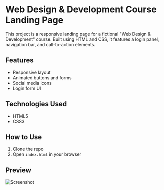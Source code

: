 # Web Design & Development Course Landing Page

This project is a responsive landing page for a fictional "Web Design & Development" course. Built using HTML and CSS, it features a login panel, navigation bar, and call-to-action elements.

## Features
- Responsive layout
- Animated buttons and forms
- Social media icons
- Login form UI

## Technologies Used
- HTML5
- CSS3

## How to Use
1. Clone the repo
2. Open `index.html` in your browser

## Preview
![Screenshot](./screenshot.png)


